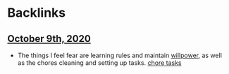 
# Backlinks
## [October 9th, 2020](<October 9th, 2020.md>)
- The things I feel fear are learning rules and maintain [willpower](<willpower.md>), as well as the chores cleaning and setting up tasks. [chore tasks](<chore tasks.md>)

